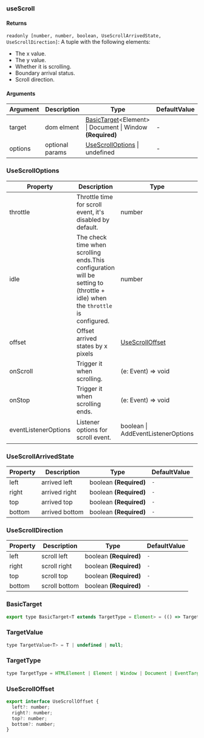 ### useScroll

#### Returns
`readonly [number, number, boolean, UseScrollArrivedState, UseScrollDirection]`: A tuple with the following elements:
- The x value.
- The y value.
- Whether it is scrolling.
- Boundary arrival status.
- Scroll direction.

#### Arguments
|Argument|Description|Type|DefaultValue|
|---|---|---|---|
|target|dom elment|[BasicTarget](#basictarget)&lt;Element&gt; \| Document \| Window  **(Required)**|-|
|options|optional params|[UseScrollOptions](#usescrolloptions) \| undefined |-|

### UseScrollOptions

|Property|Description|Type|DefaultValue|
|---|---|---|---|
|throttle|Throttle time for scroll event, it's disabled by default.|number |`0`|
|idle|The check time when scrolling ends.This configuration will be setting to (throttle + idle) when the `throttle` is configured.|number |`-`|
|offset|Offset arrived states by x pixels|[UseScrollOffset](#usescrolloffset) |`-`|
|onScroll|Trigger it when scrolling.|(e: Event) => void |`-`|
|onStop|Trigger it when scrolling ends.|(e: Event) => void |`-`|
|eventListenerOptions|Listener options for scroll event.|boolean \| AddEventListenerOptions |`{capture: false, passive: true}`|

### UseScrollArrivedState

|Property|Description|Type|DefaultValue|
|---|---|---|---|
|left|arrived left|boolean  **(Required)**|`-`|
|right|arrived right|boolean  **(Required)**|`-`|
|top|arrived top|boolean  **(Required)**|`-`|
|bottom|arrived bottom|boolean  **(Required)**|`-`|

### UseScrollDirection

|Property|Description|Type|DefaultValue|
|---|---|---|---|
|left|scroll left|boolean  **(Required)**|`-`|
|right|scroll right|boolean  **(Required)**|`-`|
|top|scroll top|boolean  **(Required)**|`-`|
|bottom|scroll bottom|boolean  **(Required)**|`-`|

### BasicTarget

```js
export type BasicTarget<T extends TargetType = Element> = (() => TargetValue<T>) | TargetValue<T> | MutableRefObject<TargetValue<T>>;
```

### TargetValue

```js
type TargetValue<T> = T | undefined | null;
```

### TargetType

```js
type TargetType = HTMLElement | Element | Window | Document | EventTarget;
```

### UseScrollOffset

```js
export interface UseScrollOffset {
  left?: number;
  right?: number;
  top?: number;
  bottom?: number;
}
```